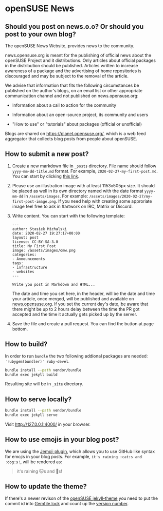 # openSUSE News

## Should you post on news.o.o? Or should you post to your own blog?

The openSUSE News Website, provides news to the community. 

news.opensuse.org is meant for the publishing of official news about the openSUSE Project and it distributions. Only articles about official packages in the distribution should be published. Articles written to increase awareness of a package and the advertising of home repositories is discouraged and may be subject to the removal of the article.

We advise that information that fits the following circumstances be published on the author's blogs, on an email list or other appropriate communication channel and not published on news.opensuse.org:

* Information about a call to action for the community

* Information about an open-source project, its community and users

* "How to use" or "tutorials" about packages (official or unofficial) 

Blogs are shared on <https://planet.opensuse.org/>, which is a web feed aggregator that collects blog posts from people about openSUSE.

## How to submit a new post?

1. Create a new markdown file in `_posts` directory. File name should follow `yyyy-mm-dd-title.md` format. For example, `2020-02-27-my-first-post.md`. You can start by clicking [this link](https://github.com/openSUSE/news-o-o/new/master/?filename=_posts/2020-02-27-my-first-post.md).
    
2.  Please use an illustration image with at least 1153x505px size. It should be placed as well in its own directory named with the date format `yyyy-mm-dd` in `/assets/images`. For example: `/assets/images/2020-02-27/my-first-post-image.png`. If you need help with creating some approriate image feel free to ask in #artwork on IRC, Matrix or Discord.
    
3. Write content. You can start with the following template:
    ```
    ---
    author: Stasiek Michalski
    date: 2020-02-27 19:27:17+00:00
    layout: post
    license: CC-BY-SA-3.0
    title: My First Post
    image: /assets/images/omw.png
    categories:
    - Announcements
    tags:
    - infrastructure
    - websites
    ---

    Write you post in Markdown and HTML...

    ```
    The date and time you set here, in the header, will be the date and time your article, once merged, will be published and available on [news.opensuse.org](https://news.opensuse.org). If you set the current day's date, be aware that there might be up to 2 hours delay between the time the PR got accepted and the time it actually gets picked up by the server.

4. Save the file and create a pull request. You can find the button at page bottom. 

## How to build?

In order to run ``bundle`` the two following addional packages are needed: ``'rubygem(bundler)' ruby-devel``.
```bash
bundle install --path vendor/bundle
bundle exec jekyll build
```

Resulting site will be in `_site` directory.

## How to serve locally?

```bash
bundle install --path vendor/bundle
bundle exec jekyll serve
```

Visit <http://127.0.0.1:4000/> in your browser.

## How to use emojis in your blog post?

We are using the [Jemoji plugin](https://github.com/jekyll/jemoji), which allows you to use GitHub like syntax for emojis in your blog posts.
For example, `it's raining :cat:s and :dog:s!`, will be rendered as:

> it's raining :cat:s and :dog:s!

## How to update the theme?

If there's a newer revison of the [openSUSE jekyll-theme](https://github.com/openSUSE/jekyll-theme) you need to put the commit id into [Gemfile.lock](https://github.com/openSUSE/news-o-o/blob/master/Gemfile.lock#L3) and count up the [version number](https://github.com/openSUSE/news-o-o/blob/master/Gemfile.lock#L5).
